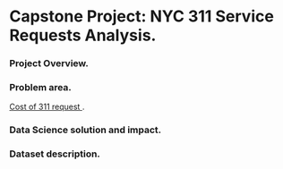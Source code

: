 # Capstone Project: NYC 311 Service Requests Analysis.

### Project Overview.



### Problem area.
[Cost of 311 request ](https://www.governing.com/archive/gt-cities-aim-to-cut-311-costs.html).


### Data Science solution and impact.



### Dataset description.

